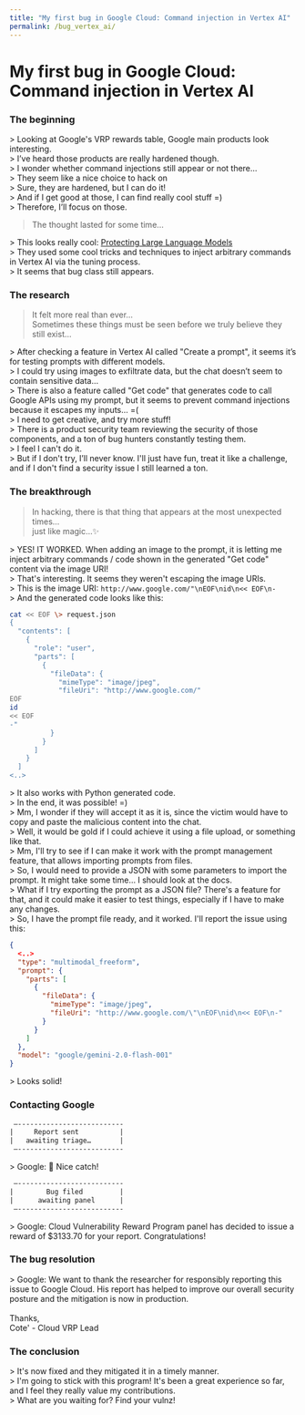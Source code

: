```yaml
---
title: "My first bug in Google Cloud: Command injection in Vertex AI"
permalink: /bug_vertex_ai/
---
```


# My first bug in Google Cloud: Command injection in Vertex AI

### The beginning

\> Looking at Google's VRP rewards table, Google main products look interesting. \
\> I’ve heard those products are really hardened though. \
\> I wonder whether command injections still appear or not there… \
\> They seem like a nice choice to hack on \
\> Sure, they are hardened, but I can do it! \
\> And if I get good at those, I can find really cool stuff =) \
\> Therefore, I’ll focus on those.

> The thought lasted for some time…

\> This looks really cool: [Protecting Large Language Models](https://bughunters.google.com/blog/5679863572070400/protecting-large-language-models) \
\> They used some cool tricks and techniques to inject arbitrary commands in Vertex AI via the tuning process. \
\> It seems that bug class still appears.

### The research

> It felt more real than ever… \
> Sometimes these things must be seen before we truly believe they still exist…

\> After checking a feature in Vertex AI called "Create a prompt", it seems it’s for testing prompts with different models. \
\> I could try using images to exfiltrate data, but the chat doesn’t seem to contain sensitive data… \
\> There is also a feature called "Get code" that generates code to call Google APIs using my prompt, but it seems to prevent command injections because it escapes my inputs… =( \
\> I need to get creative, and try more stuff! \
\> There is a product security team reviewing the security of those components, and a ton of bug hunters constantly testing them. \
\> I feel I can't do it. \
\> But if I don't try, I’ll never know. I'll just have fun, treat it like a challenge, and if I don't find a security issue I still learned a ton. 

### The breakthrough

> In hacking, there is that thing that appears at the most unexpected times… \
> just like magic...✨ 

\> YES! IT WORKED. When adding an image to the prompt, it is letting me inject arbitrary commands / code shown in the generated "Get code" content via the image URI! \
\> That's interesting. It seems they weren't escaping the image URIs. \
\> This is the image URI: `http://www.google.com/"\nEOF\nid\n<< EOF\n-` \
\> And the generated code looks like this: 

```bash
cat << EOF \> request.json
{
  "contents": [
    {
      "role": "user",
      "parts": [
        {
          "fileData": {
            "mimeType": "image/jpeg",
            "fileUri": "http://www.google.com/"
EOF
id
<< EOF
-"
          }
        }
      ]
    }
  ]
<..>
```
  
\> It also works with Python generated code. \
\> In the end, it was possible! =) \
\> Mm, I wonder if they will accept it as it is, since the victim would have to copy and paste the malicious content into the chat. \
\> Well, it would be gold if I could achieve it using a file upload, or something like that. \
\> Mm, I'll try to see if I can make it work with the prompt management feature, that allows importing prompts from files. \
\> So, I would need to provide a JSON with some parameters to import the prompt. It might take some time… I should look at the docs. \
\> What if I try exporting the prompt as a JSON file? There's a feature for that, and it could make it easier to test things, especially if I have to make any changes. \
\> So, I have the prompt file ready, and it worked. I'll report the issue using this: 

```json
{
  <..>
  "type": "multimodal_freeform",
  "prompt": {
    "parts": [
      {
        "fileData": {
          "mimeType": "image/jpeg",
          "fileUri": "http://www.google.com/\"\nEOF\nid\n<< EOF\n-"
        }
      }
    ]
  },
  "model": "google/gemini-2.0-flash-001"
}
```

\> Looks solid! 

### Contacting Google

```html
 —--------------------------
|     Report sent          |
|   awaiting triage…       |
 —--------------------------
```
  
\> Google: 🎉 Nice catch!

```html
 —--------------------------
|        Bug filed         |
|      awaiting panel      |
 —--------------------------
```
  
\> Google: Cloud Vulnerability Reward Program panel has decided to issue a reward of $3133.70 for your report. Congratulations!

### The bug resolution

\> Google: We want to thank the researcher for responsibly reporting this issue to Google Cloud. His report has helped to improve our overall security posture and the mitigation is now in production. \
\
Thanks, \
Cote' - Cloud VRP Lead 

### The conclusion

\> It's now fixed and they mitigated it in a timely manner. \
\> I'm going to stick with this program! It's been a great experience so far, and I feel they really value my contributions. \
\> What are you waiting for? Find your vulnz! 
